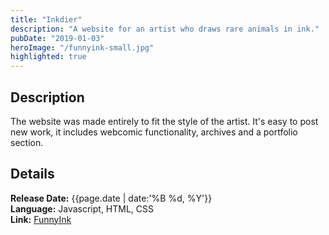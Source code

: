 ```yaml
---
title: "Inkdier"
description: "A website for an artist who draws rare animals in ink."
pubDate: "2019-01-03"
heroImage: "/funnyink-small.jpg"
highlighted: true
---
```


## Description

The website was made entirely to fit the style of the artist. It's easy to post new work, it includes webcomic functionality, archives and a portfolio section.

## Details

**Release Date:** {{page.date | date:'%B %d, %Y'}}  
**Language:** Javascript, HTML, CSS  
**Link:** [FunnyInk](https://www.funnyink.net/)
